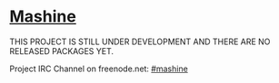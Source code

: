 [Mashine](http://github.com/E-NOISE/Mashine)
===

THIS PROJECT IS STILL UNDER DEVELOPMENT AND THERE ARE NO RELEASED PACKAGES YET.

Project IRC Channel on freenode.net: [#mashine](irc://irc.freenode.net/mashine)

